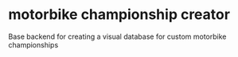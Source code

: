 # motorbike championship creator
 Base backend for creating a visual database for custom motorbike championships
